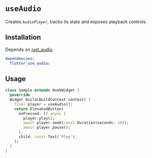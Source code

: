 # `useAudio`

Creates `AudioPlayer`, tracks its state and exposes playback controls.

## Installation

Depends on [just_audio](https://pub.dev/packages/just_audio).

```yaml
dependencies:
  flutter_use_audio: 
```

## Usage

```dart
class Sample extends HookWidget {
  @override
  Widget build(BuildContext context) {
    final player = useAudio();
    return ElevatedButton(
      onPressed: () async {
        player.play();
        await player.seek(const Duration(seconds: 10));
        await player.pause();
      },
      child: const Text('Play'),
    );
  }
}
```
